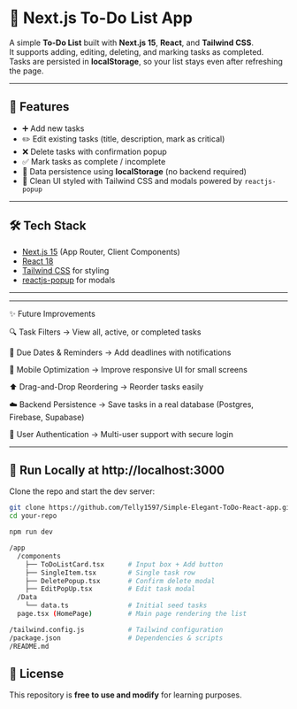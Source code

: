 # 📝 Next.js To-Do List App

A simple **To-Do List** built with **Next.js 15**, **React**, and **Tailwind CSS**.  
It supports adding, editing, deleting, and marking tasks as completed.  
Tasks are persisted in **localStorage**, so your list stays even after refreshing the page.

---

## 🚀 Features

- ➕ Add new tasks
- ✏️ Edit existing tasks (title, description, mark as critical)
- ❌ Delete tasks with confirmation popup
- ✅ Mark tasks as complete / incomplete
- 💾 Data persistence using **localStorage** (no backend required)
- 🎨 Clean UI styled with Tailwind CSS and modals powered by `reactjs-popup`

---

## 🛠️ Tech Stack

- [Next.js 15](https://nextjs.org/) (App Router, Client Components)
- [React 18](https://react.dev/)
- [Tailwind CSS](https://tailwindcss.com/) for styling
- [reactjs-popup](https://www.npmjs.com/package/reactjs-popup) for modals

---

--- 
✨ Future Improvements

🔍 Task Filters → View all, active, or completed tasks

📅 Due Dates & Reminders → Add deadlines with notifications

📱 Mobile Optimization → Improve responsive UI for small screens

⬆️ Drag-and-Drop Reordering → Reorder tasks easily

☁️ Backend Persistence → Save tasks in a real database (Postgres, Firebase, Supabase)

👤 User Authentication → Multi-user support with secure login

---

## 🏃 Run Locally at http://localhost:3000

Clone the repo and start the dev server:

```bash
git clone https://github.com/Telly1597/Simple-Elegant-ToDo-React-app.git
cd your-repo

npm run dev

/app
  /components
    ├── ToDoListCard.tsx      # Input box + Add button
    ├── SingleItem.tsx        # Single task row
    ├── DeletePopup.tsx       # Confirm delete modal
    ├── EditPopUp.tsx         # Edit task modal
  /Data
    └── data.ts               # Initial seed tasks
  page.tsx (HomePage)         # Main page rendering the list

/tailwind.config.js           # Tailwind configuration
/package.json                 # Dependencies & scripts
/README.md
``` 
## 📜 License

This repository is **free to use and modify** for learning purposes.

